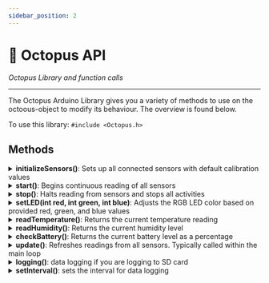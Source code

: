 ```yaml
---
sidebar_position: 2
---
```


# 🔌 Octopus API

_Octopus Library and function calls_

---

The Octopus Arduino Library gives you a variety of methods to use on the octoous-object to modify its behaviour. The overview is found below.

To use this library:
`#include <Octopus.h>`


## Methods

<details>
    <summary><strong>initializeSensors()</strong>: Sets up all connected sensors with default calibration values</summary> 
    <p>Parameters </p>
    <p>None</p>
    <p>Returns</p>
    <p>1 on success, 0 on failure</p>
    <p>Example</p>
    ```py
    if (!octopus.initializeSensors()) {
        Serial.println("Failed to initialize Sensors!");
        while (1);
    }
    ``` 
</details>

<details>
    <summary><strong>start()</strong>: Begins continuous reading of all sensors</summary>
    <p><strong>Parameters</strong></p>
    <p>None</p>
    <p><strong>Returns</strong></p>
    <p>1 on success, 0 on failure</p>
    <p><strong>Example</strong></p>
    ```py
    if (!octopus.start()) {
        Serial.println("Failed to start data collection!");
        while (1);
    }
    ```
</details>

<details>
    <summary><strong>stop()</strong>: Halts reading from sensors and stops all activities</summary>
    <p><strong>Parameters</strong></p>
    <p>None</p>
    <p><strong>Returns</strong></p>
    <p>1 on success, 0 on failure</p>
    <p><strong>Example</strong></p>
    ```py
    if (!octopus.stop()) {
        Serial.println("Failed to stop data collection!");
        while (1);
    }
    ```
</details>

<details>
    <summary><strong>setLED(int red, int green, int blue)</strong>: Adjusts the RGB LED color based on provided red, green, and blue values</summary>
    <p><strong>Parameters</strong></p>
    <p>- int red: int variable to indicate level of RED in the LED, values between 0-255 is valid.</p>
    <p>- int green: int variable to indicate level of GREEN in the LED, values between 0-255 is valid.</p>
    <p>- int blue: int variable to indicate level of BLUE in the LED, values between 0-255 is valid.   </p>
    <p><strong>Returns</strong></p>
    <p>1 on success, 0 on failure</p>
    <p><strong>Example</strong></p>
    ```py
    void loop() {
        octopus.setLED(0, 0, 255); // LED set to BLUE
        delay(500);
        octopus.setLED(0, 255, 0); // LED set to GREEN
        delay(500);
        octopus.setLED(255, 0, 0); // LED set to RED
        delay(500);
    }
    ```
</details>

<details>
    <summary><strong>readTemperature()</strong>: Returns the current temperature reading</summary>
    <p><strong>Parameters</strong></p>
    <p>None</p>
    <p><strong>Returns</strong></p>
    <p>1 on success, 0 on failure</p>
    <p><strong>Example</strong></p>
    ```py
    Serial.print("Temperature = ");
    Serial.print(ENV.readTemperature());
    Serial.println(" °C");
     ```
</details>

<details>
    <summary><strong>readHumidity()</strong>: Returns the current humidity level</summary>
    <p><strong>Parameters</strong></p>
    <p>None</p>
    <p><strong>Returns</strong></p>
    <p>1 on success, 0 on failure</p>
    <p><strong>Example</strong></p>
    ```py
    Serial.print("Humidity = ");
    Serial.print(octopus.readHumidity());
    Serial.println(" %");
     ```
</details>

<details>
    <summary><strong>checkBattery()</strong>: Returns the current battery level as a percentage</summary>
    <p><strong>Parameters</strong></p>
    <p>None</p>
    <p><strong>Returns</strong></p>
    <p>1 if battery data is available, 0 if no battery data is available</p>
    <p><strong>Example</strong></p>
    ```py
    Serial.print("Battery level as percentage: ");
    Serial.print(octopus.checkBattery());
    Serial.print("%");
     ```
</details>


<details>
    <summary><strong>update()</strong>: Refreshes readings from all sensors. Typically called within the main loop</summary>
    <p><strong>Parameters</strong></p>
    <p>None</p>
    <p><strong>Returns</strong></p>
    <p>1 on success, 0 on failure</p>
    <p><strong>Example</strong></p>
    <p>`Add example here on how to use the method`</p>
</details>


<details>
    <summary><strong>logging()</strong>: data logging if you are logging to SD card</summary>
    <p><strong>Parameters</strong></p>
    <p>None</p>
    <p><strong>Returns</strong></p>
    <p>1 on success, 0 on failure</p>
    <p><strong>Example</strong></p>
    <p>`Add example here on how to use the method`</p>
</details>

<details>
    <summary><strong>setInterval()</strong>: sets the interval for data logging</summary>
    <p><strong>Parameters</strong></p>
    <p>None</p>
    <p><strong>Returns</strong></p>
    <p>1 on success, 0 on failure</p>
    <p><strong>Example</strong></p>
    ```py
    octopus.setInterval(5000) // sets the interval for data logging to 5 seconds
    ```
</details>

